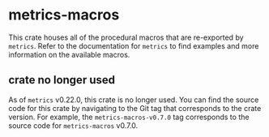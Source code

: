 # metrics-macros

This crate houses all of the procedural macros that are re-exported by `metrics`.  Refer to the
documentation for `metrics` to find examples and more information on the available macros.

## crate no longer used

As of `metrics` v0.22.0, this crate is no longer used. You can find the source code for this crate
by navigating to the Git tag that corresponds to the crate version. For example, the
`metrics-macros-v0.7.0` tag corresponds to the source code for `metrics-macros` v0.7.0.
